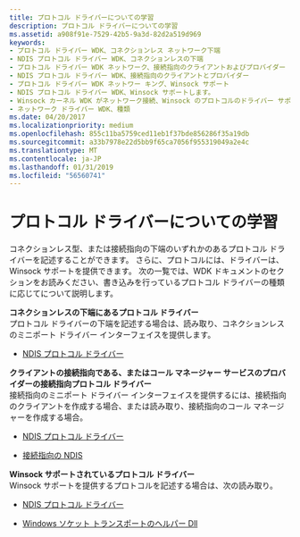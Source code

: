 ```yaml
---
title: プロトコル ドライバーについての学習
description: プロトコル ドライバーについての学習
ms.assetid: a908f91e-7529-42b5-9a3d-82d2a519d969
keywords:
- プロトコル ドライバー WDK、コネクションレス ネットワーク下端
- NDIS プロトコル ドライバー WDK、コネクションレスの下端
- プロトコル ドライバー WDK ネットワーク、接続指向のクライアントおよびプロバイダー
- NDIS プロトコル ドライバー WDK、接続指向のクライアントとプロバイダー
- プロトコル ドライバー WDK ネットワー キング、Winsock サポート
- NDIS プロトコル ドライバー WDK、Winsock サポートします。
- Winsock カーネル WDK がネットワーク接続、Winsock のプロトコルのドライバー サポート
- ネットワーク ドライバー WDK、種類
ms.date: 04/20/2017
ms.localizationpriority: medium
ms.openlocfilehash: 855c11ba5759ced11eb1f37bde856286f35a19db
ms.sourcegitcommit: a33b7978e22d5bb9f65ca7056f955319049a2e4c
ms.translationtype: MT
ms.contentlocale: ja-JP
ms.lasthandoff: 01/31/2019
ms.locfileid: "56560741"
---
```

# <a name="learning-about-protocol-drivers"></a>プロトコル ドライバーについての学習





コネクションレス型、または接続指向の下端のいずれかのあるプロトコル ドライバーを記述することができます。 さらに、プロトコルには、ドライバーは、Winsock サポートを提供できます。 次の一覧では、WDK ドキュメントのセクションをお読みください、書き込みを行っているプロトコル ドライバーの種類に応じてについて説明します。

<a href="" id="protocol-drivers-that-have-a-connectionless-lower-edge"></a>**コネクションレスの下端にあるプロトコル ドライバー**  
プロトコル ドライバーの下端を記述する場合は、読み取り、コネクションレスのミニポート ドライバー インターフェイスを提供します。

-   [NDIS プロトコル ドライバー](ndis-protocol-drivers.md)

<a href="" id="protocol-drivers-that-are-connection-oriented-clients-or-that-are-connection-oriented-providers-of--------call-manager-services"></a>**クライアントの接続指向である、またはコール マネージャー サービスのプロバイダーの接続指向プロトコル ドライバー**  
接続指向のミニポート ドライバー インターフェイスを提供するには、接続指向のクライアントを作成する場合、または読み取り、接続指向のコール マネージャーを作成する場合。

-   [NDIS プロトコル ドライバー](ndis-protocol-drivers.md)

-   [接続指向の NDIS](connection-oriented-ndis.md)

<a href="" id="protocol-drivers-that-have-winsock-support"></a>**Winsock サポートされているプロトコル ドライバー**  
Winsock サポートを提供するプロトコルを記述する場合は、次の読み取り。

-   [NDIS プロトコル ドライバー](ndis-protocol-drivers.md)

-   [Windows ソケット トランスポートのヘルパー Dll](https://msdn.microsoft.com/library/windows/hardware/ff565691)

 

 





